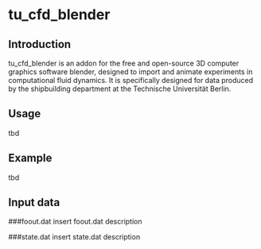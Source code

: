 tu_cfd_blender
==============

Introduction
------------
tu_cfd_blender is an addon for the free and open-source 3D computer graphics software blender, designed to import and
animate experiments in computational fluid dynamics.
It is specifically designed for data produced by the shipbuilding department at the Technische Universität Berlin.



Usage
-----
tbd



Example
-------
tbd



Input data
----------
###foout.dat
insert foout.dat description

###state.dat
insert state.dat description